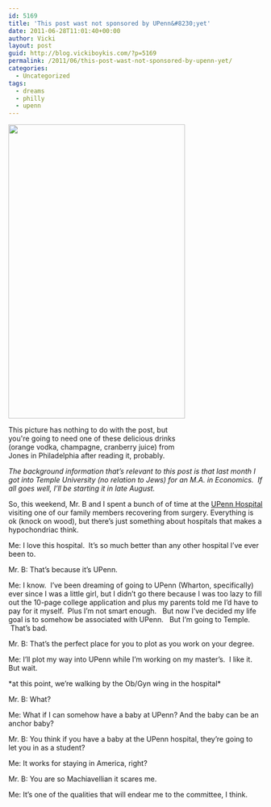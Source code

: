 ```yaml
---
id: 5169
title: 'This post wast not sponsored by UPenn&#8230;yet'
date: 2011-06-28T11:01:40+00:00
author: Vicki
layout: post
guid: http://blog.vickiboykis.com/?p=5169
permalink: /2011/06/this-post-wast-not-sponsored-by-upenn-yet/
categories:
  - Uncategorized
tags:
  - dreams
  - philly
  - upenn
---
```

<div id="attachment_5188" style="width: 360px" class="wp-caption aligncenter">
  <a href="http://blog.vickiboykis.com/wp-content/uploads/2011/06/wpid-IMAG0872.jpg"><img class="size-full wp-image-5188" title="wpid-IMAG0872.jpg" src="http://blog.vickiboykis.com/wp-content/uploads/2011/06/wpid-IMAG0872.jpg" alt="" width="350" height="583" /></a>
  
  <p class="wp-caption-text">
    This picture has nothing to do with the post, but you're going to need one of these delicious drinks (orange vodka, champagne, cranberry juice) from Jones in Philadelphia after reading it, probably.
  </p>
</div>

_The background information that&#8217;s relevant to this post is that last month I got into Temple University (no relation to Jews) for an M.A. in Economics.  If all goes well, I&#8217;ll be starting it in late August._

So, this weekend, Mr. B and I spent a bunch of of time at the <a href="http://www.pennmedicine.org/hup/" target="_blank">UPenn Hospital</a> visiting one of our family members recovering from surgery. Everything is ok (knock on wood), but there&#8217;s just something about hospitals that makes a hypochondriac think.

Me: I love this hospital.  It&#8217;s so much better than any other hospital I&#8217;ve ever been to.
  
Mr. B: That&#8217;s because it&#8217;s UPenn.
  
Me: I know.  I&#8217;ve been dreaming of going to UPenn (Wharton, specifically) ever since I was a little girl, but I didn&#8217;t go there because I was too lazy to fill out the 10-page college application and plus my parents told me I&#8217;d have to pay for it myself.  Plus I&#8217;m not smart enough.   But now I&#8217;ve decided my life goal is to somehow be associated with UPenn.   But I&#8217;m going to Temple.  That&#8217;s bad.
  
Mr. B: That&#8217;s the perfect place for you to plot as you work on your degree.
  
Me: I&#8217;ll plot my way into UPenn while I&#8217;m working on my master&#8217;s.  I like it. But wait.
  
\*at this point, we&#8217;re walking by the Ob/Gyn wing in the hospital\*
  
Mr. B: What?
  
Me: What if I can somehow have a baby at UPenn? And the baby can be an anchor baby?
  
Mr. B: You think if you have a baby at the UPenn hospital, they&#8217;re going to let you in as a student?
  
Me: It works for staying in America, right?
  
Mr. B: You are so Machiavellian it scares me.
  
Me: It&#8217;s one of the qualities that will endear me to the committee, I think.

&nbsp;